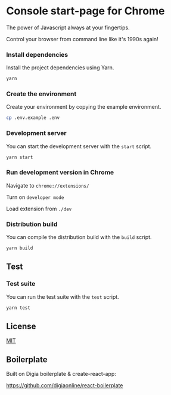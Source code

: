 # Console start-page for Chrome

The power of Javascript always at your fingertips.

Control your browser from command line like it's 1990s again!

### Install dependencies

Install the project dependencies using Yarn.

```bash
yarn
```

### Create the environment

Create your environment by copying the example environment.

```bash
cp .env.example .env
```

### Development server

You can start the development server with the `start` script.

```bash
yarn start
```

### Run development version in Chrome

Navigate to `chrome://extensions/`

Turn on `developer mode`

Load extension from `./dev`

### Distribution build

You can compile the distribution build with the `build` script.

```bash
yarn build
```
## Test

### Test suite

You can run the test suite with the `test` script.

```bash
yarn test
```

## License

[MIT](LICENSE)

## Boilerplate

Built on Digia boilerplate & create-react-app:

https://github.com/digiaonline/react-boilerplate
